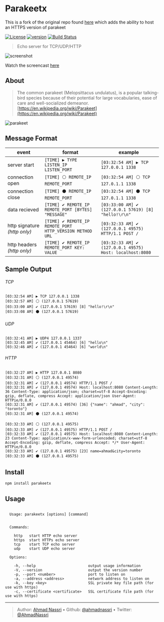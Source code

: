 # Parakeetx

This is a fork of the original repo found [here](https://github.com/ahmadnassri/parakeet) which adds the ability to host an HTTPS version of parakeet

[![License][license-image]][license-url] [![version][npm-image]][npm-url] [![Build Status][circle-image]][circle-url]

> Echo server for TCP/UDP/HTTP

![screenshot](screenshot.png)

Watch the screencast [here](https://asciinema.org/a/37456)

## About

> The common parakeet (Melopsittacus undulatus), is a popular talking-bird species because of their potential for large vocabularies, ease of care and well-socialized demeanor.
> [https://en.wikipedia.org/wiki/Parakeet](https://en.wikipedia.org/wiki/Parakeet)

![parakeet](parakeet.png)

## Message Format

| event                        | format                                                   | example                                                  |
| ---------------------------- | -------------------------------------------------------- | -------------------------------------------------------- |
| server start                 | `[TIME] ▶️ TYPE LISTEN_IP LISTEN_PORT`                   | `[03:32:54 AM] ▶️ TCP 127.0.0.1 1338`                    |
| connection open              | `[TIME] ⚪ REMOTE_IP REMOTE_PORT`                         | `[03:32:54 AM] ⚪️ TCP 127.0.1.1 1338`                    |
| connection close             | `[TIME] ⚫️️ REMOTE_IP REMOTE_PORT`                       | `[03:32:54 AM] ⚫️️️ TCP 127.0.1.1 1338`                  |
| data recieved                | `[TIME] ✔ REMOTE_IP REMOTE_PORT [BYTES] "MESSAGE"`       | `[03:33:00 AM] ✔ (127.0.0.1 57619) [8] "hello!\r\n"`     |
| http signature _(http only)_ | `[TIME] ✔ REMOTE_IP REMOTE_PORT HTTP_VERSION METHOD URL` | `[03:32:33 AM] ✔ (127.0.0.1 49575) HTTP/1.1 POST /`      |
| http headers _(http only)_   | `[TIME] ✔ REMOTE_IP REMOTE_PORT KEY: VALUE`              | `[03:32:33 AM] ✔ (127.0.0.1 49575) Host: localhost:8080` |

## Sample Output

###### TCP

```plain
[03:32:54 AM] ▶️ TCP 127.0.0.1 1338
[03:32:57 AM] ⚪ (127.0.0.1 57619)
[03:33:00 AM] ✔ (127.0.0.1 57619) [8] "hello!\r\n"
[03:33:08 AM] ⚫️️️ (127.0.0.1 57619)
```

###### UDP

```plain
[03:32:41 AM] ▶️ UDP4 127.0.0.1 1337
[03:32:45 AM] ✔ (127.0.0.1 45464) [6] "hello\n"
[03:32:46 AM] ✔ (127.0.0.1 45464) [6] "world\n"
```

###### HTTP

```plain
[03:32:27 AM] ▶️ HTTP 127.0.0.1 8080
[03:32:31 AM] ⚪ (127.0.0.1 49574)
[03:32:31 AM] ✔ (127.0.0.1 49574) HTTP/1.1 POST /
[03:32:31 AM] ✔ (127.0.0.1 49574) Host: localhost:8080 Content-Length: 36 Content-Type: application/json; charset=utf-8 Accept-Encoding: gzip, deflate, compress Accept: application/json User-Agent: HTTPie/0.8.0
[03:32:31 AM] ✔ (127.0.0.1 49574) [36] {"name": "ahmad", "city": "toronto"}
[03:32:31 AM] ⚫️️️ (127.0.0.1 49574)

[03:32:33 AM] ⚪ (127.0.0.1 49575)
[03:32:33 AM] ✔ (127.0.0.1 49575) HTTP/1.1 POST /
[03:32:33 AM] ✔ (127.0.0.1 49575) Host: localhost:8080 Content-Length: 23 Content-Type: application/x-www-form-urlencoded; charset=utf-8 Accept-Encoding: gzip, deflate, compress Accept: */* User-Agent: HTTPie/0.8.0
[03:32:33 AM] ✔ (127.0.0.1 49575) [23] name=ahmad&city=toronto
[03:32:33 AM] ⚫️️️ (127.0.0.1 49575)
```

## Install

```bash
npm install parakeetx
```

## Usage

```plain

  Usage: parakeetx [options] [command]


  Commands:

    http   start HTTP echo server
    https  start HTTPs echo server
    tcp    start TCP echo server
    udp    start UDP echo server

  Options:

    -h, --help                        output usage information
    -V, --version                     output the version number
    -p, --port <number>               port to listen on
    -a, --address <address>           network address to listen on
    -k, --key <key>                   SSL private key file path (for use with https)
    -c, --certificate <certificate>   SSL certificate file path (for use with https)
```

---
> Author: [Ahmad Nassri](https://www.ahmadnassri.com/) &bull; 
> Github: [@ahmadnassri](https://github.com/ahmadnassri) &bull; 
> Twitter: [@AhmadNassri](https://twitter.com/AhmadNassri)

[license-url]: LICENSE
[license-image]: https://img.shields.io/github/license/ahmadnassri/parakeet.svg?style=for-the-badge&logo=circleci

[circle-url]: https://circleci.com/gh/ahmadnassri/workflows/parakeet
[circle-image]: https://img.shields.io/circleci/project/github/ahmadnassri/parakeet/master.svg?style=for-the-badge&logo=circleci

[npm-url]: https://www.npmjs.com/package/parakeet
[npm-image]: https://img.shields.io/npm/v/parakeet.svg?style=for-the-badge&logo=npm
